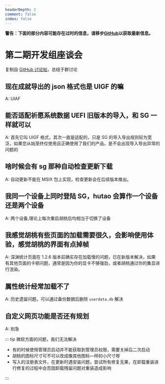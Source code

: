 ```yaml
---
headerDepth: 2
comment: false
index: false
---
```


**警告：下面的部分内容可能存在过时的信息，请移步[GitHub](https://github.com/DGP-Studio/Snap.Hutao)以获取最新信息。**

# 第二期开发组座谈会

复制自 [GitHub 讨论帖](https://github.com/DGP-Studio/Snap.Hutao/discussions/280)，总结于群讨论

## 现在成就导出的 json 格式也是 UIGF 的嘛

A: UIAF

## 能否适配祈愿系统数据 UEFI 旧版本的导入，和 SG 一样就可以

A: 首先它叫 UIGF 格式，其次一直是适配的，只是 SG 的导入导出规则较为宽泛，如果您从始至终仅使用且正确使用了我们的产品，是不会出现导入导出异常的问题的

## 啥时候会有 sg 那种自动检查更新下载

A: 自动更新不能在 MSIX 包上实现，检查更新会在后续版本推出。

## 我同一个设备上同时登陆 SG，hutao 会算作一个设备还是两个设备

A: 两个设备,理论上每次重启胡桃后均相当于切换了设备

## 我感觉胡桃有些页面的加载需要很久，会影响使用体验，感觉胡桃的界面有点掉帧

A: 深渊统计页面在 1.2.6 版本前确实存在加载慢的问题，已在新版本解决，如果有其他页面的卡顿问题，通常是因为你的显卡不够强劲，或者胡桃通过你的集显进行渲染。

## 属性统计经常加载不了

A: 历史遗留问题，可以通过备份数据后删除 `userdata.db` 解决

## 自定义网页功能是否还有规划

A: 别急

::: tip 微软方面的问题，我们无法解决

- 有的时候使用管理员启动并不能获取到管理员权限，需要关掉后二次启动
- 胡桃的图标尺寸可不可以改成像其他图标—样的小尺寸呀
- 写入的注册表文件，在更新时遇安装问题，尝试所有修复无果，在卸载重装进行修复的过程中会否因卸载残留问题对重装造成影响

:::
